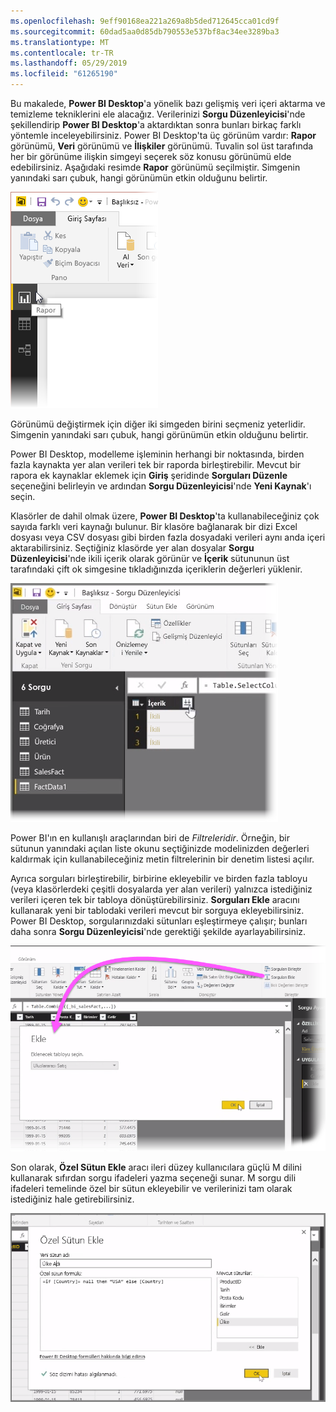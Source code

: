 ```yaml
---
ms.openlocfilehash: 9eff90168ea221a269a8b5ded712645cca01cd9f
ms.sourcegitcommit: 60dad5aa0d85db790553e537bf8ac34ee3289ba3
ms.translationtype: MT
ms.contentlocale: tr-TR
ms.lasthandoff: 05/29/2019
ms.locfileid: "61265190"
---
```

Bu makalede, **Power BI Desktop**'a yönelik bazı gelişmiş veri içeri aktarma ve temizleme tekniklerini ele alacağız. Verilerinizi **Sorgu Düzenleyicisi**'nde şekillendirip **Power BI Desktop**'a aktardıktan sonra bunları birkaç farklı yöntemle inceleyebilirsiniz. Power BI Desktop'ta üç görünüm vardır: **Rapor** görünümü, **Veri** görünümü ve **İlişkiler** görünümü. Tuvalin sol üst tarafında her bir görünüme ilişkin simgeyi seçerek söz konusu görünümü elde edebilirsiniz. Aşağıdaki resimde **Rapor** görünümü seçilmiştir. Simgenin yanındaki sarı çubuk, hangi görünümün etkin olduğunu belirtir.

![](media/1-4-advanced-data-sources-and-transformation/1-4_1.png)

Görünümü değiştirmek için diğer iki simgeden birini seçmeniz yeterlidir. Simgenin yanındaki sarı çubuk, hangi görünümün etkin olduğunu belirtir.

Power BI Desktop, modelleme işleminin herhangi bir noktasında, birden fazla kaynakta yer alan verileri tek bir raporda birleştirebilir. Mevcut bir rapora ek kaynaklar eklemek için **Giriş** şeridinde **Sorguları Düzenle** seçeneğini belirleyin ve ardından **Sorgu Düzenleyicisi**'nde **Yeni Kaynak**'ı seçin.

Klasörler de dahil olmak üzere, **Power BI Desktop**'ta kullanabileceğiniz çok sayıda farklı veri kaynağı bulunur. Bir klasöre bağlanarak bir dizi Excel dosyası veya CSV dosyası gibi birden fazla dosyadaki verileri aynı anda içeri aktarabilirsiniz. Seçtiğiniz klasörde yer alan dosyalar **Sorgu Düzenleyicisi**'nde ikili içerik olarak görünür ve **İçerik** sütununun üst tarafındaki çift ok simgesine tıkladığınızda içeriklerin değerleri yüklenir.

![](media/1-4-advanced-data-sources-and-transformation/1-4_2.png)

Power BI'ın en kullanışlı araçlarından biri de *Filtreleridir*. Örneğin, bir sütunun yanındaki açılan liste okunu seçtiğinizde modelinizden değerleri kaldırmak için kullanabileceğiniz metin filtrelerinin bir denetim listesi açılır.

Ayrıca sorguları birleştirebilir, birbirine ekleyebilir ve birden fazla tabloyu (veya klasörlerdeki çeşitli dosyalarda yer alan verileri) yalnızca istediğiniz verileri içeren tek bir tabloya dönüştürebilirsiniz. **Sorguları Ekle** aracını kullanarak yeni bir tablodaki verileri mevcut bir sorguya ekleyebilirsiniz. Power BI Desktop, sorgularınızdaki sütunları eşleştirmeye çalışır; bunları daha sonra **Sorgu Düzenleyicisi**'nde gerektiği şekilde ayarlayabilirsiniz.

![](media/1-4-advanced-data-sources-and-transformation/1-4_3.png)

Son olarak, **Özel Sütun Ekle** aracı ileri düzey kullanıcılara güçlü M dilini kullanarak sıfırdan sorgu ifadeleri yazma seçeneği sunar. M sorgu dili ifadeleri temelinde özel bir sütun ekleyebilir ve verilerinizi tam olarak istediğiniz hale getirebilirsiniz.

![](media/1-4-advanced-data-sources-and-transformation/1-4_4.png)

